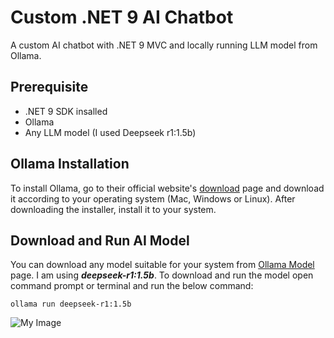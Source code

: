 # Custom .NET 9 AI Chatbot
A custom AI chatbot with .NET 9 MVC and locally running LLM model from Ollama.

## Prerequisite
- .NET 9 SDK insalled
- Ollama
- Any LLM model (I used Deepseek r1:1.5b)

## Ollama Installation
To install Ollama, go to their official website's [download](https://ollama.com/download) page and download it according to your operating system (Mac, Windows or Linux).
After downloading the installer, install it to your system.


## Download and Run AI Model
You can download any model suitable for your system from [Ollama Model](https://ollama.com/search) page.
I am using ***deepseek-r1:1.5b***. To download and run the model open command prompt or terminal and run the below command:
```
ollama run deepseek-r1:1.5b
```

![My Image](./Users/tanjeerhaque/Desktop/chatbot.png )
